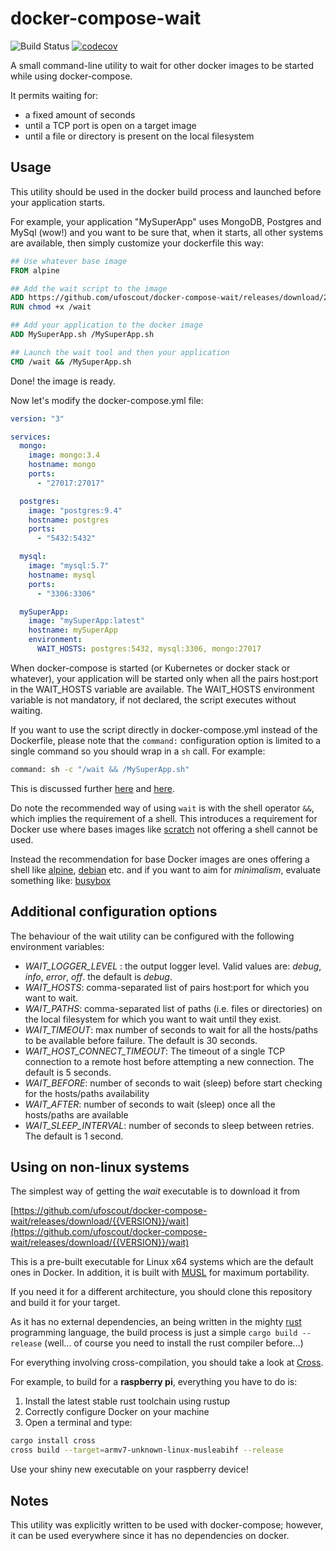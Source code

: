 # docker-compose-wait

![Build Status](https://github.com/ufoscout/docker-compose-wait/actions/workflows/build_and_test.yml/badge.svg)
[![codecov](https://codecov.io/gh/ufoscout/docker-compose-wait/branch/master/graph/badge.svg)](https://codecov.io/gh/ufoscout/docker-compose-wait)

A small command-line utility to wait for other docker images to be started while using docker-compose.

It permits waiting for:
- a fixed amount of seconds
- until a TCP port is open on a target image
- until a file or directory is present on the local filesystem

## Usage

This utility should be used in the docker build process and launched before your application starts.

For example, your application "MySuperApp" uses MongoDB, Postgres and MySql (wow!) and you want to be sure that, when it starts, all other systems are available, then simply customize your dockerfile this way:

```dockerfile
## Use whatever base image
FROM alpine

## Add the wait script to the image
ADD https://github.com/ufoscout/docker-compose-wait/releases/download/2.9.0/wait /wait
RUN chmod +x /wait

## Add your application to the docker image
ADD MySuperApp.sh /MySuperApp.sh

## Launch the wait tool and then your application
CMD /wait && /MySuperApp.sh
```

Done! the image is ready.

Now let's modify the docker-compose.yml file:

```yml
version: "3"

services:
  mongo:
    image: mongo:3.4
    hostname: mongo
    ports:
      - "27017:27017"

  postgres:
    image: "postgres:9.4"
    hostname: postgres
    ports:
      - "5432:5432"

  mysql:
    image: "mysql:5.7"
    hostname: mysql
    ports:
      - "3306:3306"

  mySuperApp:
    image: "mySuperApp:latest"
    hostname: mySuperApp
    environment:
      WAIT_HOSTS: postgres:5432, mysql:3306, mongo:27017
```

When docker-compose is started (or Kubernetes or docker stack or whatever), your application will be started only when all the pairs host:port in the WAIT_HOSTS variable are available.
The WAIT_HOSTS environment variable is not mandatory, if not declared, the script executes without waiting.

If you want to use the script directly in docker-compose.yml instead of the Dockerfile, please note that the `command:` configuration option is limited to a single command so you should wrap in a `sh` call. For example:

```bash
command: sh -c "/wait && /MySuperApp.sh"
```

This is discussed further [here](https://stackoverflow.com/questions/30063907/using-docker-compose-how-to-execute-multiple-commands) and [here](https://github.com/docker/compose/issues/2033).

Do note the recommended way of using `wait` is with the shell operator `&&`, which implies the requirement of a shell. This introduces a requirement for Docker use where bases images like [scratch](https://hub.docker.com/_/scratch) not offering a shell cannot be used.

Instead the recommendation for base Docker images are ones offering a shell like [alpine](https://hub.docker.com/_/alpine), [debian](https://hub.docker.com/_/debian) etc. and if you want to aim for _minimalism_, evaluate something like: [busybox](https://hub.docker.com/_/busybox)

## Additional configuration options

The behaviour of the wait utility can be configured with the following environment variables:

- _WAIT_LOGGER_LEVEL_ : the output logger level. Valid values are: _debug_, _info_, _error_, _off_. the default is _debug_. 
- _WAIT_HOSTS_: comma-separated list of pairs host:port for which you want to wait.
- _WAIT_PATHS_: comma-separated list of paths (i.e. files or directories) on the local filesystem for which you want to wait until they exist.
- _WAIT_TIMEOUT_: max number of seconds to wait for all the hosts/paths to be available before failure. The default is 30 seconds.
- _WAIT_HOST_CONNECT_TIMEOUT_: The timeout of a single TCP connection to a remote host before attempting a new connection. The default is 5 seconds.
- _WAIT_BEFORE_: number of seconds to wait (sleep) before start checking for the hosts/paths availability
- _WAIT_AFTER_: number of seconds to wait (sleep) once all the hosts/paths are available
- _WAIT_SLEEP_INTERVAL_: number of seconds to sleep between retries. The default is 1 second.

## Using on non-linux systems

The simplest way of getting the _wait_ executable is to download it from

[https://github.com/ufoscout/docker-compose-wait/releases/download/{{VERSION}}/wait](https://github.com/ufoscout/docker-compose-wait/releases/download/{{VERSION}}/wait)

This is a pre-built executable for Linux x64 systems which are the default ones in Docker.
In addition, it is built with [MUSL](https://www.musl-libc.org/) for maximum portability.

If you need it for a different architecture, you should clone this repository and build it for your target.

As it has no external dependencies, an being written in the mighty [rust](https://www.rust-lang.org)
programming language, the build process is just a simple `cargo build --release`
(well... of course you need to install the rust compiler before...)

For everything involving cross-compilation, you should take a look at [Cross](https://github.com/rust-embedded/cross).

For example, to build for a **raspberry pi**, everything you have to do is:

1. Install the latest stable rust toolchain using rustup
2. Correctly configure Docker on your machine
3. Open a terminal and type:

```bash
cargo install cross
cross build --target=armv7-unknown-linux-musleabihf --release
```

Use your shiny new executable on your raspberry device!

## Notes

This utility was explicitly written to be used with docker-compose; however, it can be used everywhere since it has no dependencies on docker.
